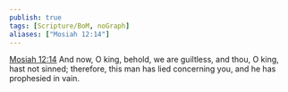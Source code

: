 ```yaml
---
publish: true
tags: [Scripture/BoM, noGraph]
aliases: ["Mosiah 12:14"]
---
```

[Mosiah 12:14](https://churchofjesuschrist.org/study/scriptures/bofm/mosiah/12?lang=eng&id=p14#p14) And now, O king, behold, we are guiltless, and thou, O king, hast not sinned; therefore, this man has lied concerning you, and he has prophesied in vain.
